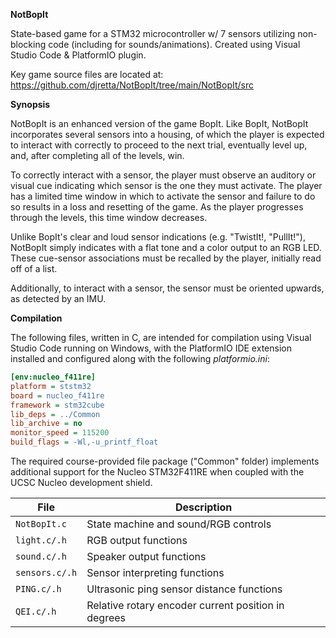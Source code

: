 **NotBopIt** 

State-based game for a STM32 microcontroller w/ 7 sensors utilizing non-blocking code (including for sounds/animations). Created using Visual Studio Code & PlatformIO plugin.


Key game source files are located at: https://github.com/djretta/NotBopIt/tree/main/NotBopIt/src

**Synopsis**

NotBopIt is an enhanced version of the game BopIt. Like BopIt, NotBopIt incorporates several sensors into a housing, of which the player is expected to interact with correctly to proceed to the next trial, eventually level up, and, after completing all of the levels, win.

To correctly interact with a sensor, the player must observe an auditory or visual cue indicating which sensor is the one they must activate. The player has a limited time window in which to activate the sensor and failure to do so results in a loss and resetting of the game. As the player progresses through the levels, this time window decreases.

Unlike BopIt's clear and loud sensor indications (e.g. "TwistIt!, "PullIt!"), NotBopIt simply indicates with a flat tone and a color output to an RGB LED. These cue-sensor associations must be recalled by the player, initially read off of a list.

Additionally, to interact with a sensor, the sensor must be oriented upwards, as detected by an IMU.

**Compilation**

The following files, written in C, are intended for compilation using Visual Studio Code running on Windows, with the PlatformIO IDE extension installed and configured along with the following _platformio.ini_:

```ini
[env:nucleo_f411re]
platform = ststm32
board = nucleo_f411re
framework = stm32cube
lib_deps = ../Common
lib_archive = no
monitor_speed = 115200
build_flags = -Wl,-u_printf_float
```

The required course-provided file package ("Common" folder) implements additional support for the Nucleo STM32F411RE when coupled with the UCSC Nucleo development shield.

| File           | Description                                           |
|----------------|-------------------------------------------------------|
| `NotBopIt.c`   | State machine and sound/RGB controls                  |
| `light.c/.h`   | RGB output functions                                  |
| `sound.c/.h`   | Speaker output functions                              |
| `sensors.c/.h` | Sensor interpreting functions                         |
| `PING.c/.h`    | Ultrasonic ping sensor distance functions             |
| `QEI.c/.h`     | Relative rotary encoder current position in degrees   |



